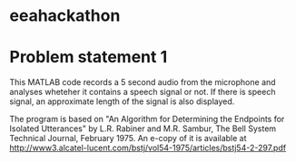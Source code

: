 eeahackathon
============

Problem statement 1
===================

This MATLAB code records a 5 second audio from the microphone and analyses wheteher it contains a speech signal or not. If there is speech signal, an approximate length of the signal is also displayed.

The program is based on "An Algorithm for Determining the Endpoints for Isolated Utterances" by L.R. Rabiner and M.R. Sambur, The Bell System Technical Journal, February 1975. An e-copy of it is available at http://www3.alcatel-lucent.com/bstj/vol54-1975/articles/bstj54-2-297.pdf
